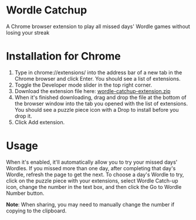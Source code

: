 # Wordle Catchup
A Chrome browser extension to play all missed days' Wordle games without losing your streak

# Installation for Chrome
1. Type in chrome://extensions/ into the address bar of a new tab in the Chrome browser and click Enter.  You should see a list of extensions.
2. Toggle the Developer mode slider in the top right corner.
3. Download the extension file here: [wordle-catchup-extension.zip](https://github.com/jschanker/wordle-catchup/releases/download/v1.0.0/wordle-catchup-extension.zip)
4. When it's finished downloading, drag and drop the file at the bottom of the browser window into the tab you opened with the list of extensions.  You should see a puzzle piece icon with a Drop to install before you drop it.
5. Click Add extension.

# Usage
When it's enabled, it'll automatically allow you to try your missed days' Wordles.  If you missed more than one day, after completing that day's Wordle, refresh the page to get the next.  To choose a day's Wordle to try, click on the puzzle piece with your extensions, select Wordle Catch-up icon, change the number in the text box, and then click the Go to Wordle Number button.

**Note**: When sharing, you may need to manually change the number if copying to the clipboard.
